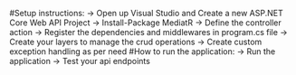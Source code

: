 #Setup instructions:
-> Open up Visual Studio and Create a new ASP.NET Core Web API Project
-> Install-Package MediatR
-> Define the controller action
-> Register the dependencies and middlewares in program.cs file
-> Create your layers to manage the crud operations
-> Create custom exception handling as per need
#How to run the application:
-> Run the application
-> Test your api endpoints
